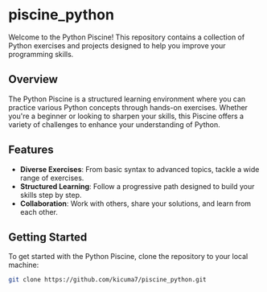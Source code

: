 # piscine_python

Welcome to the Python Piscine! This repository contains a collection of Python exercises and projects designed to help you improve your programming skills.

## Overview

The Python Piscine is a structured learning environment where you can practice various Python concepts through hands-on exercises. Whether you're a beginner or looking to sharpen your skills, this Piscine offers a variety of challenges to enhance your understanding of Python.

## Features

- **Diverse Exercises**: From basic syntax to advanced topics, tackle a wide range of exercises.
- **Structured Learning**: Follow a progressive path designed to build your skills step by step.
- **Collaboration**: Work with others, share your solutions, and learn from each other.

## Getting Started

To get started with the Python Piscine, clone the repository to your local machine:

```bash
git clone https://github.com/kicuma7/piscine_python.git




